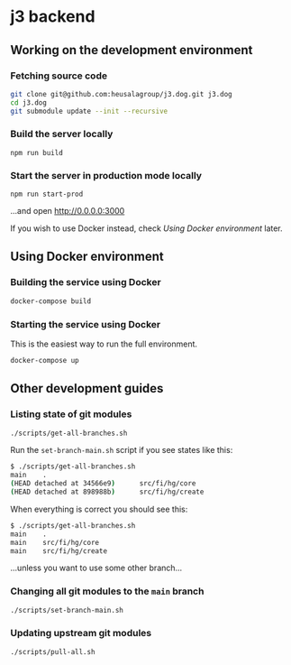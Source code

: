 # j3 backend

## Working on the development environment

### Fetching source code

```bash
git clone git@github.com:heusalagroup/j3.dog.git j3.dog
cd j3.dog
git submodule update --init --recursive
```

### Build the server locally

```
npm run build
```

### Start the server in production mode locally

```
npm run start-prod
```

...and open http://0.0.0.0:3000

If you wish to use Docker instead, check *Using Docker environment* later.

## Using Docker environment

### Building the service using Docker

```bash
docker-compose build
```

### Starting the service using Docker

This is the easiest way to run the full environment.

```bash
docker-compose up
```

## Other development guides

### Listing state of git modules

```bash
./scripts/get-all-branches.sh
```

Run the `set-branch-main.sh` script if you see states like this:

```bash
$ ./scripts/get-all-branches.sh 
main    .
(HEAD detached at 34566e9)      src/fi/hg/core
(HEAD detached at 898988b)      src/fi/hg/create
```

When everything is correct you should see this:

```bash
$ ./scripts/get-all-branches.sh 
main    .
main    src/fi/hg/core
main    src/fi/hg/create
```

...unless you want to use some other branch...

### Changing all git modules to the `main` branch

```bash
./scripts/set-branch-main.sh
```

### Updating upstream git modules

```bash
./scripts/pull-all.sh
```
